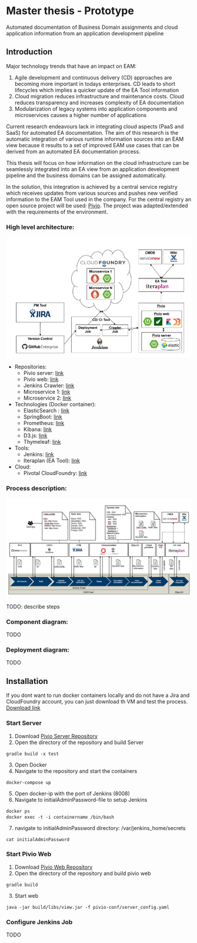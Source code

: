# Master thesis - Prototype
Automated documentation of Business Domain assignments and cloud application information from an application development pipeline

## Introduction
Major technology trends that have an impact on EAM:

1. Agile development and continuous delivery (CD) approaches are becoming more important in todays enterprises. CD leads to short lifecycles which implies a quicker update of the EA Tool information
2. Cloud migration reduces infrastructure and maintenance costs. Cloud reduces transparency and increases complexity of EA documentation
3. Modularization of legacy systems into application components and microservices causes a higher number of applications

Current research endeavours lack in integrating cloud aspects (PaaS and SaaS) for automated EA documentation. The aim of this research is the automatic integration of various runtime information sources into an EAM view because it results to a set of improved EAM use cases that can be derived from an automated EA documentation process.

This thesis will focus on how information on the cloud infrastructure can be seamlessly integrated into an EA view from an application development pipeline and the business domains can be assigned automatically.

In the solution, this integration is achieved by a central service registry which receives updates from various sources and pushes new verified information to the EAM Tool used in the company. For the central registry an open source project will be used: [Pivio](http://pivio.io/). The project was adapted/extended with the requirements of the environment.

### High level architecture:

![High level architecture](https://github.com/Nicocovi/Master-Thesis-Prototype/blob/master/imgs/highlevelarchitecture.PNG)

* Repositories:
  * Pivio server: [link](https://github.com/Nicocovi/pivio-server)
  * Pivio web: [link](https://github.com/Nicocovi/pivio-web)
  * Jenkins Crawler: [link](https://github.com/Nicocovi/CF-Crawler)
  * Microservice 1: [link](https://github.com/Nicocovi/Microservice1)
  * Microservice 2: [link](https://github.com/Nicocovi/Microservice2)
* Technologies (Docker container):
  * ElasticSearch : [link](https://www.elastic.co/)
  * SpringBoot: [link](https://spring.io/projects/spring-boot)
  * Prometheus: [link](https://prometheus.io)
  * Kibana: [link](https://www.elastic.co/products/kibana)
  * D3.js: [link](https://d3js.org/)
  * Thymeleaf: [link](https://www.thymeleaf.org/)
* Tools:
  * Jenkins: [link](https://jenkins.io/)
  * Iteraplan (EA Tool): [link](https://www.iteraplan.de/en/)
* Cloud:
  * Pivotal CloudFoundry: [link](https://www.cloudfoundry.org/)

### Process description:

![Process](https://github.com/Nicocovi/Master-Thesis-Prototype/blob/master/imgs/process.png)

TODO: describe steps

### Component diagram:

TODO

### Deployment diagram:

TODO

## Installation

If you dont want to run docker containers locally and do not have a Jira and CloudFoundry account, you can just download th VM and test the process. [Download link]()

### Start Server
1. Download [Pivio Server Repository](https://github.com/Nicocovi/pivio-server)
2. Open the directory of the repository and build Server
 ```
 gradle build -x test
 ```
3. Open Docker
4. Navigate to the repository and start the containers
 ```
 docker-compose up
 ```
5. Open docker-ip with the port of Jenkins (8008)
6. Navigate to initialAdminPassword-file to setup Jenkins
 ```
 docker ps
 docker exec -t -i containername /bin/bash
 ```
7. navigate to initialAdminPassword directory: /var/jenkins_home/secrets
 ```
 cat initialAdminPassword
 ```
 <!--
8. Setup Jira: docker-ip:8099. This might take a while.
 -->
### Start Pivio Web
1. Download [Pivio Web Repository](https://github.com/Nicocovi/pivio-web)
2. Open the directory of the repository and build pivio web
```
gradle build
```
3. Start web
```
java -jar build/libs/view.jar -f pivio-conf/server_config.yaml
```

### Configure Jenkins Job

TODO
